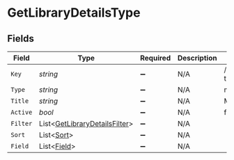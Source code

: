 # GetLibraryDetailsType


## Fields

| Field                                                                             | Type                                                                              | Required                                                                          | Description                                                                       | Example                                                                           |
| --------------------------------------------------------------------------------- | --------------------------------------------------------------------------------- | --------------------------------------------------------------------------------- | --------------------------------------------------------------------------------- | --------------------------------------------------------------------------------- |
| `Key`                                                                             | *string*                                                                          | :heavy_minus_sign:                                                                | N/A                                                                               | /library/sections/1/all?type=1                                                    |
| `Type`                                                                            | *string*                                                                          | :heavy_minus_sign:                                                                | N/A                                                                               | movie                                                                             |
| `Title`                                                                           | *string*                                                                          | :heavy_minus_sign:                                                                | N/A                                                                               | Movies                                                                            |
| `Active`                                                                          | *bool*                                                                            | :heavy_minus_sign:                                                                | N/A                                                                               | false                                                                             |
| `Filter`                                                                          | List<[GetLibraryDetailsFilter](../../Models/Requests/GetLibraryDetailsFilter.md)> | :heavy_minus_sign:                                                                | N/A                                                                               |                                                                                   |
| `Sort`                                                                            | List<[Sort](../../Models/Requests/Sort.md)>                                       | :heavy_minus_sign:                                                                | N/A                                                                               |                                                                                   |
| `Field`                                                                           | List<[Field](../../Models/Requests/Field.md)>                                     | :heavy_minus_sign:                                                                | N/A                                                                               |                                                                                   |